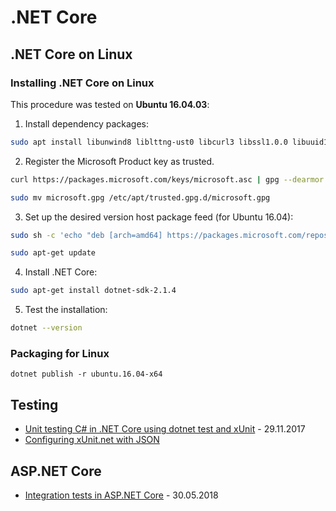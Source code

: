 # .NET Core

## .NET Core on Linux

### Installing .NET Core on Linux
This procedure was tested on **Ubuntu 16.04.03**:
1. Install dependency packages:

```bash
sudo apt install libunwind8 liblttng-ust0 libcurl3 libssl1.0.0 libuuid1 libkrb5-3 zlib1g libicu55 curl -y
```

2. Register the Microsoft Product key as trusted.
```bash
curl https://packages.microsoft.com/keys/microsoft.asc | gpg --dearmor > microsoft.gpg

sudo mv microsoft.gpg /etc/apt/trusted.gpg.d/microsoft.gpg
```

3. Set up the desired version host package feed (for Ubuntu 16.04):
``` bash
sudo sh -c 'echo "deb [arch=amd64] https://packages.microsoft.com/repos/microsoft-ubuntu-xenial-prod xenial main" > /etc/apt/sources.list.d/dotnetdev.list'

sudo apt-get update
```

4. Install .NET Core:
```bash
sudo apt-get install dotnet-sdk-2.1.4
```

5. Test the installation:
```bash
dotnet --version
```

### Packaging for Linux
```dos
dotnet publish -r ubuntu.16.04-x64
```

## Testing
- [Unit testing C# in .NET Core using dotnet test and xUnit](https://docs.microsoft.com/en-us/dotnet/core/testing/unit-testing-with-dotnet-test) - 29.11.2017
- [Configuring xUnit.net with JSON](https://xunit.github.io/docs/configuring-with-json.html)

## ASP.NET Core
- [Integration tests in ASP.NET Core](https://docs.microsoft.com/en-us/aspnet/core/test/integration-tests?view=aspnetcore-2.1) - 30.05.2018
